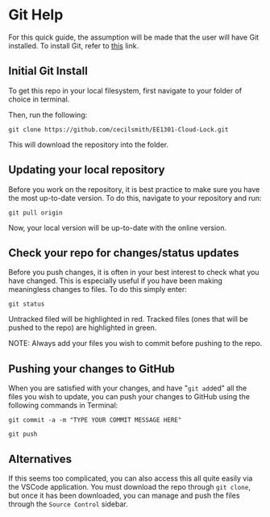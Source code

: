 # Git Help

For this quick guide, the assumption will be made that the user will have Git installed. To install Git, refer to [this](https://git-scm.com/book/en/v2/Getting-Started-Installing-Git) link.



## Initial Git Install

To get this repo in your local filesystem, first navigate to your folder of choice in terminal.

Then, run the following:

` git clone https://github.com/cecilsmith/EE1301-Cloud-Lock.git `

This will download the repository into the folder.



## Updating your local repository

Before you work on the repository, it is best practice to make sure you have the most up-to-date version. To do this, navigate to your repository and run:

` git pull origin `

Now, your local version will be up-to-date with the online version.



## Check your repo for changes/status updates

Before you push changes, it is often in your best interest to check what you have changed. This is especially useful if you have been making meaningless changes to files. To do this simply enter:

` git status `

Untracked filed will be highlighted in red. Tracked files (ones that will be pushed to the repo) are highlighted in green.

NOTE: Always add your files you wish to commit before pushing to the repo.


## Pushing your changes to GitHub

When you are satisfied with your changes, and have "`git add`ed" all the files you wish to update, you can push your changes to GitHub using the following commands in Terminal:

`git commit -a -m "TYPE YOUR COMMIT MESSAGE HERE"`

`git push`

## Alternatives

If this seems too complicated, you can also access this all quite easily via the VSCode application. You must download the repo through `git clone`, but once it has been downloaded, you can manage and push the files through the `Source Control` sidebar.  
